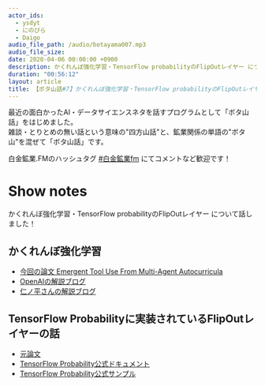 ```yaml
---
actor_ids:
  - ysdyt
  - にのぴら
  - Daigo
audio_file_path: /audio/botayama007.mp3
audio_file_size:
date: 2020-04-06 00:00:00 +0900
description: かくれんぼ強化学習・TensorFlow probabilityのFlipOutレイヤー について話しました。
duration: "00:56:12"
layout: article
title: 【ボタ山話#7】かくれんぼ強化学習・TensorFlow probabilityのFlipOutレイヤー
---
```

最近の面白かったAI・データサイエンスネタを話すプログラムとして「ボタ山話」をはじめました。  
雑談・とりとめの無い話という意味の"四方山話"と、鉱業関係の単語の"ボタ山"を混ぜて「ボタ山話」です。

白金鉱業.FMのハッシュタグ [#白金鉱業fm](https://twitter.com/search?q=%23%E7%99%BD%E9%87%91%E9%89%B1%E6%A5%ADfm&src=typed_query) にてコメントなど歓迎です！

# Show notes

かくれんぼ強化学習・TensorFlow probabilityのFlipOutレイヤー について話しました！

## かくれんぼ強化学習
- [今回の論文 Emergent Tool Use From Multi-Agent Autocurricula](https://arxiv.org/abs/1909.07528)
- [OpenAIの解説ブログ](https://openai.com/blog/emergent-tool-use/)
- [仁ノ平さんの解説ブログ](https://pira-nino.hatenablog.com/entry/introduce_openai_hide-and-seek)

## TensorFlow Probabilityに実装されているFlipOutレイヤーの話
- [元論文](https://arxiv.org/abs/1803.04386)
- [TensorFlow Probability公式ドキュメント](https://www.tensorflow.org/probability/api_docs/python/tfp/layers/Convolution2DFlipout)
- [TensorFlow Probability公式サンプル](https://github.com/tensorflow/probability/blob/master/tensorflow_probability/examples/bayesian_neural_network.py)